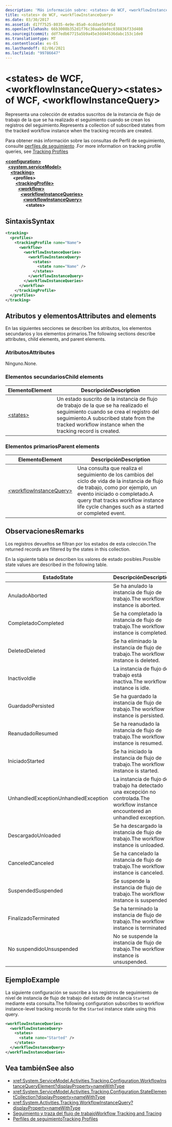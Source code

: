 ```yaml
---
description: 'Más información sobre: <states> de WCF, <workflowInstanceQuery>'
title: <states> de WCF, <workflowInstanceQuery>
ms.date: 03/30/2017
ms.assetid: d17f7525-8035-4e9e-85a0-4cddae59f85d
ms.openlocfilehash: 66b3008b352d1f76c30aab9a0ec038836f33d408
ms.sourcegitcommit: ddf7edb67715a5b9a45e3dd44536dabc153c1de0
ms.translationtype: MT
ms.contentlocale: es-ES
ms.lasthandoff: 02/06/2021
ms.locfileid: "99786647"
---
```

# <a name="states-of-wcf-workflowinstancequery"></a><span data-ttu-id="a22e5-103">\<states> de WCF, \<workflowInstanceQuery></span><span class="sxs-lookup"><span data-stu-id="a22e5-103">\<states> of WCF, \<workflowInstanceQuery></span></span>

<span data-ttu-id="a22e5-104">Representa una colección de estados suscritos de la instancia de flujo de trabajo de la que se ha realizado el seguimiento cuando se crean los registros del seguimiento.</span><span class="sxs-lookup"><span data-stu-id="a22e5-104">Represents a collection of subscribed states from the tracked workflow instance when the tracking records are created.</span></span>  
  
<span data-ttu-id="a22e5-105">Para obtener más información sobre las consultas de Perfil de seguimiento, consulte [perfiles de seguimiento](../../../windows-workflow-foundation/tracking-profiles.md) .</span><span class="sxs-lookup"><span data-stu-id="a22e5-105">For more information on tracking profile queries, see [Tracking Profiles](../../../windows-workflow-foundation/tracking-profiles.md)</span></span>  
  
[**\<configuration>**](../configuration-element.md)\
&nbsp;&nbsp;[**\<system.serviceModel>**](system-servicemodel.md)\
&nbsp;&nbsp;&nbsp;&nbsp;[**\<tracking>**](tracking-of-wcf.md)\
&nbsp;&nbsp;&nbsp;&nbsp;&nbsp;&nbsp;**\<profiles>**\
&nbsp;&nbsp;&nbsp;&nbsp;&nbsp;&nbsp;&nbsp;&nbsp;[**\<trackingProfile>**](trackingprofile-of-wcf.md)\
&nbsp;&nbsp;&nbsp;&nbsp;&nbsp;&nbsp;&nbsp;&nbsp;&nbsp;&nbsp;[**\<workflow>**](workflow-of-wcf.md)\
&nbsp;&nbsp;&nbsp;&nbsp;&nbsp;&nbsp;&nbsp;&nbsp;&nbsp;&nbsp;&nbsp;&nbsp;[**\<workflowInstanceQueries>**](workflowinstancequeries-of-wcf.md)\
&nbsp;&nbsp;&nbsp;&nbsp;&nbsp;&nbsp;&nbsp;&nbsp;&nbsp;&nbsp;&nbsp;&nbsp;&nbsp;&nbsp;[**\<workflowInstanceQuery>**](workflowinstancequery-of-wcf.md)\
&nbsp;&nbsp;&nbsp;&nbsp;&nbsp;&nbsp;&nbsp;&nbsp;&nbsp;&nbsp;&nbsp;&nbsp;&nbsp;&nbsp;&nbsp;&nbsp;**\<states>**  
  
## <a name="syntax"></a><span data-ttu-id="a22e5-106">Sintaxis</span><span class="sxs-lookup"><span data-stu-id="a22e5-106">Syntax</span></span>  
  
```xml  
<tracking>
  <profiles>
    <trackingProfile name="Name">
      <workflow>
        <workflowInstanceQueries>
          <workflowInstanceQuery>
            <states>
              <state name="Name" />
            </states>
          </workflowInstanceQuery>
        </workflowInstanceQueries>
      </workflow>
    </trackingProfile>
  </profiles>
</tracking>
```  
  
## <a name="attributes-and-elements"></a><span data-ttu-id="a22e5-107">Atributos y elementos</span><span class="sxs-lookup"><span data-stu-id="a22e5-107">Attributes and elements</span></span>

<span data-ttu-id="a22e5-108">En las siguientes secciones se describen los atributos, los elementos secundarios y los elementos primarios.</span><span class="sxs-lookup"><span data-stu-id="a22e5-108">The following sections describe attributes, child elements, and parent elements.</span></span>  
  
### <a name="attributes"></a><span data-ttu-id="a22e5-109">Atributos</span><span class="sxs-lookup"><span data-stu-id="a22e5-109">Attributes</span></span>  

<span data-ttu-id="a22e5-110">Ninguno.</span><span class="sxs-lookup"><span data-stu-id="a22e5-110">None.</span></span>  
  
### <a name="child-elements"></a><span data-ttu-id="a22e5-111">Elementos secundarios</span><span class="sxs-lookup"><span data-stu-id="a22e5-111">Child elements</span></span>
  
|<span data-ttu-id="a22e5-112">Elemento</span><span class="sxs-lookup"><span data-stu-id="a22e5-112">Element</span></span>|<span data-ttu-id="a22e5-113">Descripción</span><span class="sxs-lookup"><span data-stu-id="a22e5-113">Description</span></span>|  
|-------------|-----------------|  
|[\<states>](state-of-wcf-workflowinstancequery.md)|<span data-ttu-id="a22e5-114">Un estado suscrito de la instancia de flujo de trabajo de la que se ha realizado el seguimiento cuando se crea el registro del seguimiento.</span><span class="sxs-lookup"><span data-stu-id="a22e5-114">A subscribed state from the tracked workflow instance when the tracking record is created.</span></span>|  
  
### <a name="parent-elements"></a><span data-ttu-id="a22e5-115">Elementos primarios</span><span class="sxs-lookup"><span data-stu-id="a22e5-115">Parent elements</span></span>  
  
|<span data-ttu-id="a22e5-116">Elemento</span><span class="sxs-lookup"><span data-stu-id="a22e5-116">Element</span></span>|<span data-ttu-id="a22e5-117">Descripción</span><span class="sxs-lookup"><span data-stu-id="a22e5-117">Description</span></span>|  
|-------------|-----------------|  
|[\<workflowInstanceQuery>](../windows-workflow-foundation/workflowinstancequery.md)|<span data-ttu-id="a22e5-118">Una consulta que realiza el seguimiento de los cambios del ciclo de vida de la instancia de flujo de trabajo, como por ejemplo, un evento iniciado o completado.</span><span class="sxs-lookup"><span data-stu-id="a22e5-118">A query that tracks workflow instance life cycle changes such as a started or completed event.</span></span>|  
  
## <a name="remarks"></a><span data-ttu-id="a22e5-119">Observaciones</span><span class="sxs-lookup"><span data-stu-id="a22e5-119">Remarks</span></span>

<span data-ttu-id="a22e5-120">Los registros devueltos se filtran por los estados de esta colección.</span><span class="sxs-lookup"><span data-stu-id="a22e5-120">The returned records are filtered by the states in this collection.</span></span>  
  
<span data-ttu-id="a22e5-121">En la siguiente tabla se describen los valores de estado posibles.</span><span class="sxs-lookup"><span data-stu-id="a22e5-121">Possible state values are described in the following table.</span></span>  
  
|<span data-ttu-id="a22e5-122">Estado</span><span class="sxs-lookup"><span data-stu-id="a22e5-122">State</span></span>|<span data-ttu-id="a22e5-123">Descripción</span><span class="sxs-lookup"><span data-stu-id="a22e5-123">Description</span></span>|  
|-----------|-----------------|  
|<span data-ttu-id="a22e5-124">Anulado</span><span class="sxs-lookup"><span data-stu-id="a22e5-124">Aborted</span></span>|<span data-ttu-id="a22e5-125">Se ha anulado la instancia de flujo de trabajo.</span><span class="sxs-lookup"><span data-stu-id="a22e5-125">The workflow instance is aborted.</span></span>|  
|<span data-ttu-id="a22e5-126">Completado</span><span class="sxs-lookup"><span data-stu-id="a22e5-126">Completed</span></span>|<span data-ttu-id="a22e5-127">Se ha completado la instancia de flujo de trabajo.</span><span class="sxs-lookup"><span data-stu-id="a22e5-127">The workflow instance is completed.</span></span>|  
|<span data-ttu-id="a22e5-128">Deleted</span><span class="sxs-lookup"><span data-stu-id="a22e5-128">Deleted</span></span>|<span data-ttu-id="a22e5-129">Se ha eliminado la instancia de flujo de trabajo.</span><span class="sxs-lookup"><span data-stu-id="a22e5-129">The workflow instance is deleted.</span></span>|  
|<span data-ttu-id="a22e5-130">Inactivo</span><span class="sxs-lookup"><span data-stu-id="a22e5-130">Idle</span></span>|<span data-ttu-id="a22e5-131">La instancia de flujo de trabajo está inactiva.</span><span class="sxs-lookup"><span data-stu-id="a22e5-131">The workflow instance is idle.</span></span>|  
|<span data-ttu-id="a22e5-132">Guardado</span><span class="sxs-lookup"><span data-stu-id="a22e5-132">Persisted</span></span>|<span data-ttu-id="a22e5-133">Se ha guardado la instancia de flujo de trabajo.</span><span class="sxs-lookup"><span data-stu-id="a22e5-133">The workflow instance is persisted.</span></span>|  
|<span data-ttu-id="a22e5-134">Reanudado</span><span class="sxs-lookup"><span data-stu-id="a22e5-134">Resumed</span></span>|<span data-ttu-id="a22e5-135">Se ha reanudado la instancia de flujo de trabajo.</span><span class="sxs-lookup"><span data-stu-id="a22e5-135">The workflow instance is resumed.</span></span>|  
|<span data-ttu-id="a22e5-136">Iniciado</span><span class="sxs-lookup"><span data-stu-id="a22e5-136">Started</span></span>|<span data-ttu-id="a22e5-137">Se ha iniciado la instancia de flujo de trabajo.</span><span class="sxs-lookup"><span data-stu-id="a22e5-137">The workflow instance is started.</span></span>|  
|<span data-ttu-id="a22e5-138">UnhandledException</span><span class="sxs-lookup"><span data-stu-id="a22e5-138">UnhandledException</span></span>|<span data-ttu-id="a22e5-139">La instancia de flujo de trabajo ha detectado una excepción no controlada.</span><span class="sxs-lookup"><span data-stu-id="a22e5-139">The workflow instance encountered an unhandled exception.</span></span>|  
|<span data-ttu-id="a22e5-140">Descargado</span><span class="sxs-lookup"><span data-stu-id="a22e5-140">Unloaded</span></span>|<span data-ttu-id="a22e5-141">Se ha descargado la instancia de flujo de trabajo.</span><span class="sxs-lookup"><span data-stu-id="a22e5-141">The workflow instance is unloaded.</span></span>|  
|<span data-ttu-id="a22e5-142">Canceled</span><span class="sxs-lookup"><span data-stu-id="a22e5-142">Canceled</span></span>|<span data-ttu-id="a22e5-143">Se ha cancelado la instancia de flujo de trabajo.</span><span class="sxs-lookup"><span data-stu-id="a22e5-143">The workflow instance is canceled.</span></span>|  
|<span data-ttu-id="a22e5-144">Suspended</span><span class="sxs-lookup"><span data-stu-id="a22e5-144">Suspended</span></span>|<span data-ttu-id="a22e5-145">Se suspende la instancia de flujo de trabajo.</span><span class="sxs-lookup"><span data-stu-id="a22e5-145">The workflow instance is suspended.</span></span>|  
|<span data-ttu-id="a22e5-146">Finalizado</span><span class="sxs-lookup"><span data-stu-id="a22e5-146">Terminated</span></span>|<span data-ttu-id="a22e5-147">Se ha terminado la instancia de flujo de trabajo.</span><span class="sxs-lookup"><span data-stu-id="a22e5-147">The workflow instance is terminated.</span></span>|  
|<span data-ttu-id="a22e5-148">No suspendido</span><span class="sxs-lookup"><span data-stu-id="a22e5-148">Unsuspended</span></span>|<span data-ttu-id="a22e5-149">No se suspende la instancia de flujo de trabajo.</span><span class="sxs-lookup"><span data-stu-id="a22e5-149">The workflow instance is unsuspended.</span></span>|  
  
## <a name="example"></a><span data-ttu-id="a22e5-150">Ejemplo</span><span class="sxs-lookup"><span data-stu-id="a22e5-150">Example</span></span>

<span data-ttu-id="a22e5-151">La siguiente configuración se suscribe a los registros de seguimiento de nivel de instancia de flujo de trabajo del estado de instancia `Started` mediante esta consulta.</span><span class="sxs-lookup"><span data-stu-id="a22e5-151">The following configuration subscribes to workflow instance-level tracking records for the `Started` instance state using this query.</span></span>  
  
```xml  
<workflowInstanceQueries>
  <workflowInstanceQuery>
    <states>
      <state name="Started" />
    </states>
  </workflowInstanceQuery>
</workflowInstanceQueries>
```  
  
## <a name="see-also"></a><span data-ttu-id="a22e5-152">Vea también</span><span class="sxs-lookup"><span data-stu-id="a22e5-152">See also</span></span>

- <xref:System.ServiceModel.Activities.Tracking.Configuration.WorkflowInstanceQueryElement?displayProperty=nameWithType>
- <xref:System.ServiceModel.Activities.Tracking.Configuration.StateElementCollection?displayProperty=nameWithType>
- <xref:System.Activities.Tracking.WorkflowInstanceQuery?displayProperty=nameWithType>
- [<span data-ttu-id="a22e5-153">Seguimiento y traza del flujo de trabajo</span><span class="sxs-lookup"><span data-stu-id="a22e5-153">Workflow Tracking and Tracing</span></span>](../../../windows-workflow-foundation/workflow-tracking-and-tracing.md)
- [<span data-ttu-id="a22e5-154">Perfiles de seguimiento</span><span class="sxs-lookup"><span data-stu-id="a22e5-154">Tracking Profiles</span></span>](../../../windows-workflow-foundation/tracking-profiles.md)
